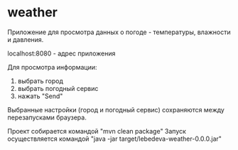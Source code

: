 # weather

Приложение для просмотра данных о погоде - температуры, влажности и давления.

localhost:8080 - адрес приложения

Для просмотра информации:

1) выбрать город
2) выбрать погодный сервис
3) нажать "Send"

 Выбранные настройки (город и погодный сервис) сохраняются между перезапусками браузера.

 Проект собирается командой "mvn clean package"
 Запуск осуществляется командой "java -jar target/lebedeva-weather-0.0.0.jar"